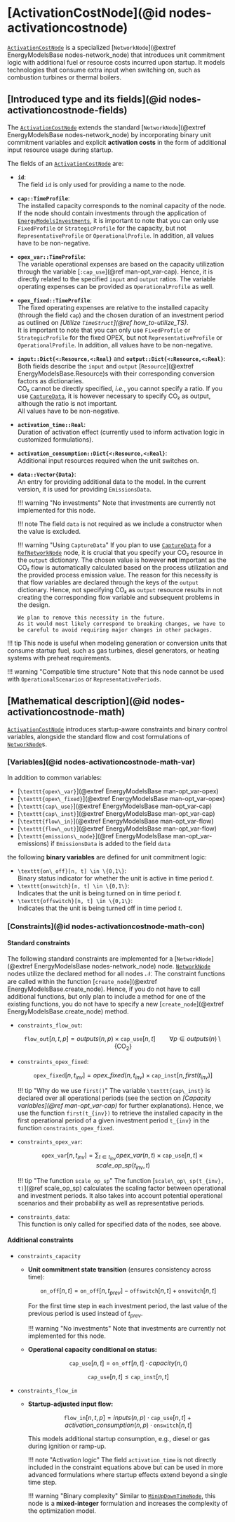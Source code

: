 # [ActivationCostNode](@id nodes-activationcostnode)

[`ActivationCostNode`](@ref) is a specialized [`NetworkNode`](@extref EnergyModelsBase nodes-network_node) that introduces unit commitment logic with additional fuel or resource costs incurred upon startup. It models technologies that consume extra input when switching on, such as combustion turbines or thermal boilers.

## [Introduced type and its fields](@id nodes-activationcostnode-fields)

The [`ActivationCostNode`](@ref) extends the standard [`NetworkNode`](@extref EnergyModelsBase nodes-network_node) by incorporating binary unit commitment variables and explicit **activation costs** in the form of additional input resource usage during startup.

The fields of an [`ActivationCostNode`](@ref) are:

- **`id`**:\
  The field `id` is only used for providing a name to the node.
- **`cap::TimeProfile`**:\
  The installed capacity corresponds to the nominal capacity of the node.\
  If the node should contain investments through the application of [`EnergyModelsInvestments`](https://energymodelsx.github.io/EnergyModelsInvestments.jl/), it is important to note that you can only use `FixedProfile` or `StrategicProfile` for the capacity, but not `RepresentativeProfile` or `OperationalProfile`.
  In addition, all values have to be non-negative.
- **`opex_var::TimeProfile`**:\
  The variable operational expenses are based on the capacity utilization through the variable [`:cap_use`](@ref man-opt_var-cap).
  Hence, it is directly related to the specified `input` and `output` ratios.
  The variable operating expenses can be provided as `OperationalProfile` as well.
- **`opex_fixed::TimeProfile`**:\
  The fixed operating expenses are relative to the installed capacity (through the field `cap`) and the chosen duration of an investment period as outlined on *[Utilize `TimeStruct`](@ref how_to-utilize_TS)*.\
  It is important to note that you can only use `FixedProfile` or `StrategicProfile` for the fixed OPEX, but not `RepresentativeProfile` or `OperationalProfile`.
  In addition, all values have to be non-negative.
- **`input::Dict{<:Resource,<:Real}`** and **`output::Dict{<:Resource,<:Real}`**:\
  Both fields describe the `input` and `output` [`Resource`](@extref EnergyModelsBase.Resource)s with their corresponding conversion factors as dictionaries.\
  CO₂ cannot be directly specified, *i.e.*, you cannot specify a ratio.
  If you use [`CaptureData`](@ref), it is however necessary to specify CO₂ as output, although the ratio is not important.\
  All values have to be non-negative.
- **`activation_time::Real`**:\
  Duration of activation effect (currently used to inform activation logic in customized formulations).
- **`activation_consumption::Dict{<:Resource,<:Real}`**:\
  Additional input resources required when the unit switches on.
- **`data::Vector{Data}`**:\
  An entry for providing additional data to the model.
  In the current version, it is used for providing `EmissionsData`.
  <!-- and additional investment data when [`EnergyModelsInvestments`](https://energymodelsx.github.io/EnergyModelsInvestments.jl/) is used. -->

  !!! warning "No investments"
      Note that investments are currently not implemented for this node.

  !!! note
      The field `data` is not required as we include a constructor when the value is excluded.

  !!! warning "Using `CaptureData`"
      If you plan to use [`CaptureData`](@ref) for a [`RefNetworkNode`](@ref) node, it is crucial that you specify your CO₂ resource in the `output` dictionary.
      The chosen value is however **not** important as the CO₂ flow is automatically calculated based on the process utilization and the provided process emission value.
      The reason for this necessity is that flow variables are declared through the keys of the `output` dictionary.
      Hence, not specifying CO₂ as `output` resource results in not creating the corresponding flow variable and subsequent problems in the design.

      We plan to remove this necessity in the future.
      As it would most likely correspond to breaking changes, we have to be careful to avoid requiring major changes in other packages.

!!! tip
    This node is useful when modeling generation or conversion units that consume startup fuel, such as gas turbines, diesel generators, or heating systems with preheat requirements.

!!! warning "Compatible time structure"
    Note that this node cannot be used with `OperationalScenarios` or `RepresentativePeriods`.

## [Mathematical description](@id nodes-activationcostnode-math)

[`ActivationCostNode`](@ref) introduces startup-aware constraints and binary control variables, alongside the standard flow and cost formulations of [`NetworkNode`](@ref)s.

### [Variables](@id nodes-activationcostnode-math-var)

In addition to common variables:

- [``\texttt{opex\_var}``](@extref EnergyModelsBase man-opt_var-opex)
- [``\texttt{opex\_fixed}``](@extref EnergyModelsBase man-opt_var-opex)
- [``\texttt{cap\_use}``](@extref EnergyModelsBase man-opt_var-cap)
- [``\texttt{cap\_inst}``](@extref EnergyModelsBase man-opt_var-cap)
- [``\texttt{flow\_in}``](@extref EnergyModelsBase man-opt_var-flow)
- [``\texttt{flow\_out}``](@extref EnergyModelsBase man-opt_var-flow)
- [``\texttt{emissions\_node}``](@ref EnergyModelsBase man-opt_var-emissions) if `EmissionsData` is added to the field `data`

the following **binary variables** are defined for unit commitment logic:

- ``\texttt{on\_off}[n, t] \in \{0,1\}``:\
  Binary status indicator for whether the unit is active in time period $t$.
- ``\texttt{onswitch}[n, t] \in \{0,1\}``:\
  Indicates that the unit is being turned on in time period $t$.
- ``\texttt{offswitch}[n, t] \in \{0,1\}``:\
  Indicates that the unit is being turned off in time period $t$.

### [Constraints](@id nodes-activationcostnode-math-con)

#### Standard constraints

The following standard constraints are implemented for a [`NetworkNode`](@extref
EnergyModelsBase nodes-network_node) node.  [`NetworkNode`](@ref) nodes utilize
the declared method for all nodes 𝒩.  The constraint functions are called
within the function [`create_node`](@extref EnergyModelsBase.create_node).
Hence, if you do not have to call additional functions, but only plan to include
a method for one of the existing functions, you do not have to specify a new
[`create_node`](@extref EnergyModelsBase.create_node) method.

- `constraints_flow_out`:

  ```math
  \texttt{flow\_out}[n, t, p] =
  outputs(n, p) \times \texttt{cap\_use}[n, t]
  \qquad \forall p \in outputs(n) \setminus \{\text{CO}_2\}
  ```

- `constraints_opex_fixed`:

  ```math
  \texttt{opex\_fixed}[n, t_{inv}] = opex\_fixed(n, t_{inv}) \times \texttt{cap\_inst}[n, first(t_{inv})]
  ```

  !!! tip "Why do we use `first()`"
      The variable ``\texttt{cap\_inst}`` is declared over all operational periods (see the section on *[Capacity variables](@ref man-opt_var-cap)* for further explanations).
      Hence, we use the function ``first(t_{inv})`` to retrieve the installed capacity in the first operational period of a given investment period ``t_{inv}`` in the function `constraints_opex_fixed`.

- `constraints_opex_var`:

  ```math
  \texttt{opex\_var}[n, t_{inv}] = \sum_{t \in t_{inv}} opex\_var(n, t) \times \texttt{cap\_use}[n, t] \times scale\_op\_sp(t_{inv}, t)
  ```

  !!! tip "The function `scale_op_sp`"
      The function [``scale\_op\_sp(t_{inv}, t)``](@ref scale_op_sp) calculates the scaling factor between operational and investment periods.
      It also takes into account potential operational scenarios and their probability as well as representative periods.

- `constraints_data`:\
  This function is only called for specified data of the nodes, see above.


#### Additional constraints

- `constraints_capacity`

  - **Unit commitment state transition** (ensures consistency across time):

    ```math
    \texttt{on\_off}[n, t] =
    \texttt{on\_off}[n, t_{prev}] - \texttt{offswitch}[n, t] + \texttt{onswitch}[n, t]
    ```
    For the first time step in each investment period, the last value of the previous period is used instead of $t_{prev}$.

    !!! warning "No investments"
        Note that investments are currently not implemented for this node.

  - **Operational capacity conditional on status:**

    ```math
    \texttt{cap\_use}[n, t] = \texttt{on\_off}[n, t] \cdot capacity(n, t)
    ```

    ```math
    \texttt{cap\_use}[n, t] \leq \texttt{cap\_inst}[n, t]
    ```

- `constraints_flow_in`

  - **Startup-adjusted input flow:**

    ```math
    \texttt{flow\_in}[n, t, p] =
    inputs(n, p) \cdot \texttt{cap\_use}[n, t] +
    activation\_consumption(n, p) \cdot \texttt{onswitch}[n, t]
    ```

    This models additional startup consumption, e.g., diesel or gas during ignition or ramp-up.

    !!! note "Activation logic"
        The field `activation_time` is not directly included in the constraint equations above but can be used in more advanced formulations where startup effects extend beyond a single time step.

    !!! warning "Binary complexity"
        Similar to [`MinUpDownTimeNode`](@ref), this node is a **mixed-integer** formulation and increases the complexity of the optimization model.
